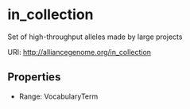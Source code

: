 # in_collection

Set of high-throughput alleles made by large projects

URI: http://alliancegenome.org/in_collection



<!-- no inheritance hierarchy -->


## Properties

 * Range: VocabularyTerm


